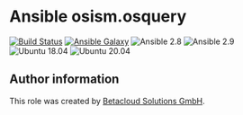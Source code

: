 # Ansible osism.osquery

[![Build Status](https://travis-ci.org/osism/ansible-osquery.svg?branch=master)](https://travis-ci.org/osism/ansible-osquery)
[![Ansible Galaxy](https://img.shields.io/badge/Ansible%20Galaxy-osism.osquery-blue.svg)](https://galaxy.ansible.com/osism/osquery/)
![Ansible 2.8](https://img.shields.io/badge/Ansible-2.8-green.png?style=flat)
![Ansible 2.9](https://img.shields.io/badge/Ansible-2.9-green.png?style=flat)
![Ubuntu 18.04](https://img.shields.io/badge/Ubuntu-18.04-orange.png?style=flat)
![Ubuntu 20.04](https://img.shields.io/badge/Ubuntu-20.04-orange.png?style=flat)

Author information
------------------

This role was created by [Betacloud Solutions GmbH](https://www.betacloud-solutions.de).
